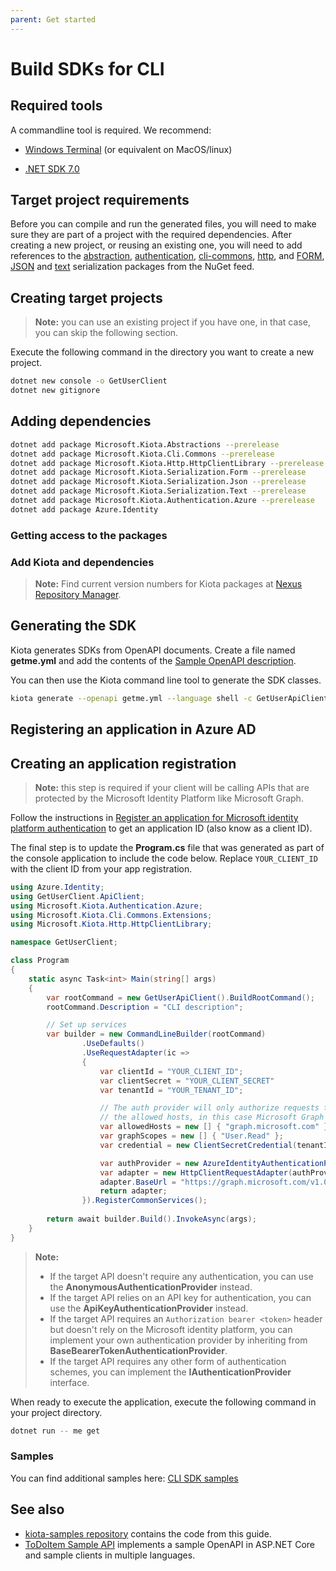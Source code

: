 ```yaml
---
parent: Get started
---
```


# Build SDKs for CLI

## Required tools
A commandline tool is required. We recommend:
- [Windows Terminal](https://apps.microsoft.com/store/detail/windows-terminal/9N0DX20HK701?hl=en-us&gl=us) (or equivalent on MacOS/linux)

- [.NET SDK 7.0](https://get.dot.net/7)

## Target project requirements
Before you can compile and run the generated files, you will need to make sure they are part of a project with the required dependencies. After creating a new project, or reusing an existing one, you will need to add references to the [abstraction](https://github.com/microsoft/kiota-abstractions-dotnet), [authentication](https://github.com/microsoft/kiota-authentication-azure-dotnet), [cli-commons](https://github.com/microsoft/kiota-cli-commons), [http](https://github.com/microsoft/kiota-http-dotnet), and [FORM](https://github.com/microsoft/kiota-serialization-form-dotnet), [JSON](https://github.com/microsoft/kiota-serialization-json-dotnet) and [text](https://github.com/microsoft/kiota-serialization-text-dotnet) serialization packages from the NuGet feed.

## Creating target projects

> **Note:** you can use an existing project if you have one, in that case, you can skip the following section.

Execute the following command in the directory you want to create a new project.

```bash
dotnet new console -o GetUserClient
dotnet new gitignore
```

## Adding dependencies

```bash
dotnet add package Microsoft.Kiota.Abstractions --prerelease
dotnet add package Microsoft.Kiota.Cli.Commons --prerelease
dotnet add package Microsoft.Kiota.Http.HttpClientLibrary --prerelease
dotnet add package Microsoft.Kiota.Serialization.Form --prerelease
dotnet add package Microsoft.Kiota.Serialization.Json --prerelease
dotnet add package Microsoft.Kiota.Serialization.Text --prerelease
dotnet add package Microsoft.Kiota.Authentication.Azure --prerelease
dotnet add package Azure.Identity
```

### Getting access to the packages

### Add Kiota and dependencies

> **Note:** Find current version numbers for Kiota packages at [Nexus Repository Manager](https://oss.sonatype.org/).


## Generating the SDK

Kiota generates SDKs from OpenAPI documents. Create a file named **getme.yml** and add the contents of the [Sample OpenAPI description](reference-openapi.md).

You can then use the Kiota command line tool to generate the SDK classes.

```bash
kiota generate --openapi getme.yml --language shell -c GetUserApiClient -n GetUserClient.ApiClient -o ./Client
```

## Registering an application in Azure AD

## Creating an application registration

> **Note:** this step is required if your client will be calling APIs that are protected by the Microsoft Identity Platform like Microsoft Graph.

Follow the instructions in [Register an application for Microsoft identity platform authentication](register-app.md) to get an application ID (also know as a client ID).

The final step is to update the **Program.cs** file that was generated as part of the console application to include the code below. Replace `YOUR_CLIENT_ID` with the client ID from your app registration.

```csharp
using Azure.Identity;
using GetUserClient.ApiClient;
using Microsoft.Kiota.Authentication.Azure;
using Microsoft.Kiota.Cli.Commons.Extensions;
using Microsoft.Kiota.Http.HttpClientLibrary;

namespace GetUserClient;

class Program
{
    static async Task<int> Main(string[] args)
    {
        var rootCommand = new GetUserApiClient().BuildRootCommand();
        rootCommand.Description = "CLI description";

        // Set up services
        var builder = new CommandLineBuilder(rootCommand)
                .UseDefaults()
                .UseRequestAdapter(ic =>
                {
                    var clientId = "YOUR_CLIENT_ID";
                    var clientSecret = "YOUR_CLIENT_SECRET"
                    var tenantId = "YOUR_TENANT_ID";

                    // The auth provider will only authorize requests to
                    // the allowed hosts, in this case Microsoft Graph
                    var allowedHosts = new [] { "graph.microsoft.com" };
                    var graphScopes = new [] { "User.Read" };
                    var credential = new ClientSecretCredential(tenantId, clientId, clientSecret);

                    var authProvider = new AzureIdentityAuthenticationProvider(credential, allowedHosts, scopes: graphScopes);
                    var adapter = new HttpClientRequestAdapter(authProvider);
                    adapter.BaseUrl = "https://graph.microsoft.com/v1.0";
                    return adapter;
                }).RegisterCommonServices();
        
        return await builder.Build().InvokeAsync(args);
    }
}

```

> **Note:**
>
> - If the target API doesn't require any authentication, you can use the **AnonymousAuthenticationProvider** instead.
> - If the target API relies on an API key for authentication, you can use the **ApiKeyAuthenticationProvider** instead.
> - If the target API requires an `Authorization bearer <token>` header but doesn't rely on the Microsoft identity platform, you can implement your own authentication provider by inheriting from **BaseBearerTokenAuthenticationProvider**.
> - If the target API requires any other form of authentication schemes, you can implement the **IAuthenticationProvider** interface.


When ready to execute the application, execute the following command in your project directory.

```bash
dotnet run -- me get
```

### Samples
You can find additional samples here: [CLI SDK samples](https://github.com/microsoftgraph/msgraph-cli/tree/main/samples)


## See also

- [kiota-samples repository](https://github.com/microsoft/kiota-samples/tree/main/get-started) contains the code from this guide.
- [ToDoItem Sample API](https://github.com/microsoft/kiota-samples/tree/main/sample-api) implements a sample OpenAPI in ASP.NET Core and sample clients in multiple languages.
